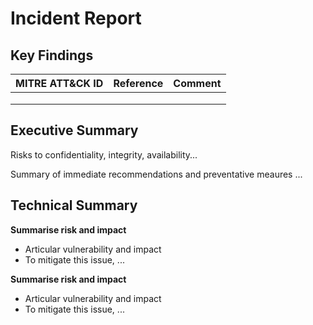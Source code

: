 # Incident Report

## Key Findings

| MITRE ATT&CK ID | Reference | Comment |
| --------------- | ---------- | ----------- |
|  |  |  |
|  |  |  |
|  |  |  |

## Executive Summary

Risks to confidentiality, integrity, availability...

Summary of immediate recommendations and preventative meaures ...

## Technical Summary

**Summarise risk and impact**

- Articular vulnerability and impact
- To mitigate this issue, ...

**Summarise risk and impact**

- Articular vulnerability and impact
- To mitigate this issue, ...

